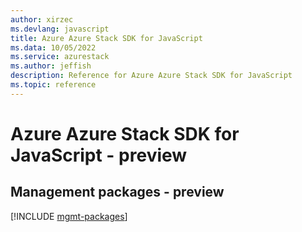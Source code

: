 ```yaml
---
author: xirzec
ms.devlang: javascript
title: Azure Azure Stack SDK for JavaScript
ms.data: 10/05/2022
ms.service: azurestack
ms.author: jeffish
description: Reference for Azure Azure Stack SDK for JavaScript
ms.topic: reference
---
```

# Azure Azure Stack SDK for JavaScript - preview

## Management packages - preview
[!INCLUDE [mgmt-packages](azure-stack-mgmt-index.md)]